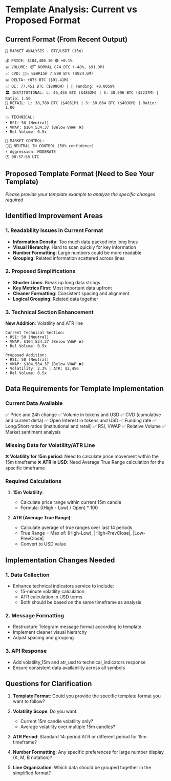# Template Analysis: Current vs Proposed Format

## Current Format (From Recent Output)
```
🎯 MARKET ANALYSIS - BTC/USDT (15m)

💰 PRICE: $104,400.10 🟢 +0.1%
📊 VOLUME: 😴 NORMAL 874 BTC (-48%, $91.3M)
📈 CVD: 🔴📉 BEARISH 7,898 BTC ($824.6M)
📊 DELTA: +875 BTC ($91.41M)
📈 OI: 77,451 BTC ($8086M) | 💸 Funding: +0.0059%
🏛️ INSTITUTIONAL: L: 46,455 BTC ($4852M) | S: 30,996 BTC ($3237M) | Ratio: 1.50
🏪 RETAIL: L: 38,788 BTC ($4051M) | S: 38,664 BTC ($4038M) | Ratio: 1.00

📉 TECHNICAL:
• RSI: 50 (Neutral)
• VWAP: $104,534.37 (Below VWAP ❌)
• Rel Volume: 0.5x

🎯 MARKET CONTROL:
⚪🦀 NEUTRAL IN CONTROL (50% confidence)
⚡ Aggression: MODERATE
🕐 00:37:58 UTC
```

## Proposed Template Format (Need to See Your Template)
*Please provide your template example to analyze the specific changes required*

## Identified Improvement Areas

### 1. Readability Issues in Current Format
- **Information Density**: Too much data packed into long lines
- **Visual Hierarchy**: Hard to scan quickly for key information
- **Number Formatting**: Large numbers could be more readable
- **Grouping**: Related information scattered across lines

### 2. Proposed Simplifications
- **Shorter Lines**: Break up long data strings
- **Key Metrics First**: Most important data upfront
- **Cleaner Formatting**: Consistent spacing and alignment
- **Logical Grouping**: Related data together

### 3. Technical Section Enhancement
**New Addition**: Volatility and ATR line
```
Current Technical Section:
• RSI: 50 (Neutral)
• VWAP: $104,534.37 (Below VWAP ❌)
• Rel Volume: 0.5x

Proposed Addition:
• RSI: 50 (Neutral)
• VWAP: $104,534.37 (Below VWAP ❌)
• Volatility: 2.3% | ATR: $2,456
• Rel Volume: 0.5x
```

## Data Requirements for Template Implementation

### Current Data Available
✅ Price and 24h change
✅ Volume in tokens and USD
✅ CVD (cumulative and current delta)
✅ Open Interest in tokens and USD
✅ Funding rate
✅ Long/Short ratios (institutional and retail)
✅ RSI, VWAP
✅ Relative Volume
✅ Market sentiment analysis

### Missing Data for Volatility/ATR Line
❌ **Volatility for 15m period**: Need to calculate price movement within the 15m timeframe
❌ **ATR in USD**: Need Average True Range calculation for the specific timeframe

### Required Calculations
1. **15m Volatility**: 
   - Calculate price range within current 15m candle
   - Formula: ((High - Low) / Open) * 100

2. **ATR (Average True Range)**:
   - Calculate average of true ranges over last 14 periods
   - True Range = Max of: (High-Low), |High-PrevClose|, |Low-PrevClose|
   - Convert to USD value

## Implementation Changes Needed

### 1. Data Collection
- Enhance technical indicators service to include:
  - 15-minute volatility calculation
  - ATR calculation in USD terms
  - Both should be based on the same timeframe as analysis

### 2. Message Formatting
- Restructure Telegram message format according to template
- Implement cleaner visual hierarchy
- Adjust spacing and grouping

### 3. API Response
- Add volatility_15m and atr_usd to technical_indicators response
- Ensure consistent data availability across all symbols

## Questions for Clarification

1. **Template Format**: Could you provide the specific template format you want to follow?

2. **Volatility Scope**: Do you want:
   - Current 15m candle volatility only?
   - Average volatility over multiple 15m candles?

3. **ATR Period**: Standard 14-period ATR or different period for 15m timeframe?

4. **Number Formatting**: Any specific preferences for large number display (K, M, B notation)?

5. **Line Organization**: Which data should be grouped together in the simplified format?